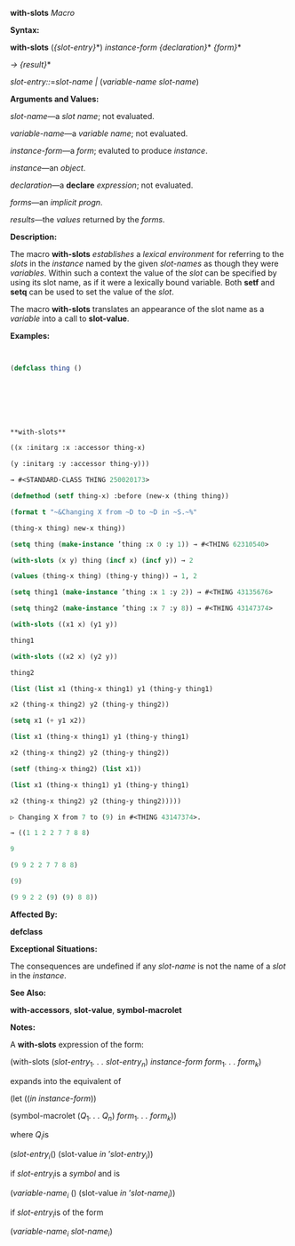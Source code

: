 **with-slots** *Macro* 



**Syntax:** 



**with-slots** (*\{slot-entry\}*\*) *instance-form \{declaration\}*\* *\{form\}*\* 



*→ \{result\}*\* 



*slot-entry::*=*slot-name |* (*variable-name slot-name*) 



**Arguments and Values:** 



*slot-name*—a *slot name*; not evaluated. 



*variable-name*—a *variable name*; not evaluated. 



*instance-form*—a *form*; evaluted to produce *instance*. 



*instance*—an *object*. 



*declaration*—a **declare** *expression*; not evaluated. 



*forms*—an *implicit progn*. 



*results*—the *values* returned by the *forms*. 



**Description:** 



The macro **with-slots** *establishes* a *lexical environment* for referring to the *slots* in the *instance* named by the given *slot-names* as though they were *variables*. Within such a context the value of the *slot* can be specified by using its slot name, as if it were a lexically bound variable. Both **setf** and **setq** can be used to set the value of the *slot*. 



The macro **with-slots** translates an appearance of the slot name as a *variable* into a call to **slot-value**. 



**Examples:**
```lisp
 

(defclass thing () 



 

 

**with-slots** 

((x :initarg :x :accessor thing-x) 

(y :initarg :y :accessor thing-y))) 

→ #<STANDARD-CLASS THING 250020173> 

(defmethod (setf thing-x) :before (new-x (thing thing)) 

(format t "~&Changing X from ~D to ~D in ~S.~%" 

(thing-x thing) new-x thing)) 

(setq thing (make-instance ’thing :x 0 :y 1)) → #<THING 62310540> 

(with-slots (x y) thing (incf x) (incf y)) → 2 

(values (thing-x thing) (thing-y thing)) → 1, 2 

(setq thing1 (make-instance ’thing :x 1 :y 2)) → #<THING 43135676> 

(setq thing2 (make-instance ’thing :x 7 :y 8)) → #<THING 43147374> 

(with-slots ((x1 x) (y1 y)) 

thing1 

(with-slots ((x2 x) (y2 y)) 

thing2 

(list (list x1 (thing-x thing1) y1 (thing-y thing1) 

x2 (thing-x thing2) y2 (thing-y thing2)) 

(setq x1 (+ y1 x2)) 

(list x1 (thing-x thing1) y1 (thing-y thing1) 

x2 (thing-x thing2) y2 (thing-y thing2)) 

(setf (thing-x thing2) (list x1)) 

(list x1 (thing-x thing1) y1 (thing-y thing1) 

x2 (thing-x thing2) y2 (thing-y thing2))))) 

▷ Changing X from 7 to (9) in #<THING 43147374>. 

→ ((1 1 2 2 7 7 8 8) 

9 

(9 9 2 2 7 7 8 8) 

(9) 

(9 9 2 2 (9) (9) 8 8)) 


```
**Affected By:** 



**defclass** 



**Exceptional Situations:** 



The consequences are undefined if any *slot-name* is not the name of a *slot* in the *instance*. 



**See Also:** 



**with-accessors**, **slot-value**, **symbol-macrolet** 



**Notes:** 



A **with-slots** expression of the form: 



(with-slots (<i>slot-entry</i><sub>1</sub><i>. . . slot-entry<sub>n</sub></i>) <i>instance-form form</i><sub>1</sub><i>. . . form<sub>k</sub></i>) 



expands into the equivalent of 







 



 



(let ((*in instance-form*)) 



(symbol-macrolet (<i>Q</i><sub>1</sub><i>. . . Q<sub>n</sub></i>) <i>form</i><sub>1</sub><i>. . . form<sub>k</sub></i>)) 



where <i>Q<sub>i</sub></i>is 



(<i>slot-entry<sub>i</sub></i>() (slot-value <i>in</i> ’<i>slot-entry<sub>i</sub></i>)) 



if <i>slot-entry<sub>i</sub></i>is a <i>symbol</i> and is 



(<i>variable-name<sub>i</sub></i> () (slot-value <i>in</i> ’<i>slot-name<sub>i</sub></i>)) 



if <i>slot-entry<sub>i</sub></i>is of the form 



(<i>variable-name<sub>i</sub> slot-name<sub>i</sub></i>) 



